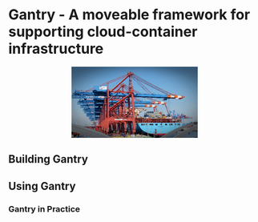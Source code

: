 # Gantry - A moveable framework for supporting cloud-container infrastructure
 
<p align='center'><img align="center" src="gantry.jpg" width="50%" height="50%"></p>


## Building Gantry

## Using Gantry

### Gantry in Practice

